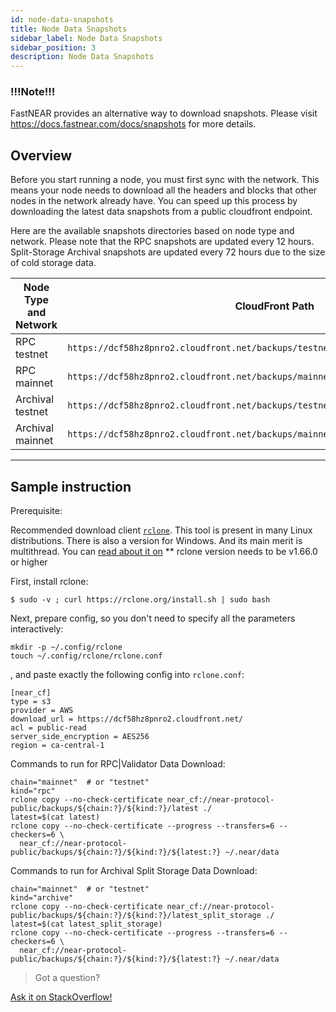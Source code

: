 ```yaml
---
id: node-data-snapshots
title: Node Data Snapshots
sidebar_label: Node Data Snapshots
sidebar_position: 3
description: Node Data Snapshots
---
```



### !!!Note!!!
FastNEAR provides an alternative way to download snapshots. Please visit https://docs.fastnear.com/docs/snapshots for more details. 

## Overview

Before you start running a node, you must first sync with the network. This means your node needs to download all the headers and blocks that other nodes in the network already have. You can speed up this process by downloading the latest data snapshots from a public cloudfront endpoint.

Here are the available snapshots directories based on node type and network. Please note that the RPC snapshots are updated every 12 hours. Split-Storage Archival snapshots are updated every 72 hours due to the size of cold storage data.


| Node Type and Network| CloudFront Path                                                                        |
| -------------------- | ---------------------------------------------------------------------------------------|
| RPC testnet          | `https://dcf58hz8pnro2.cloudfront.net/backups/testnet/rpc/latest`                      |
| RPC mainnet          | `https://dcf58hz8pnro2.cloudfront.net/backups/mainnet/rpc/latest`                      |
| Archival testnet     | `https://dcf58hz8pnro2.cloudfront.net/backups/testnet/archive/latest_split_storage`    |
| Archival mainnet     | `https://dcf58hz8pnro2.cloudfront.net/backups/mainnet/archive/latest_split_storage`    |

----

## Sample instruction

Prerequisite:

Recommended download client [`rclone`](https://rclone.org). 
This tool is present in many Linux distributions. There is also a version for Windows.
And its main merit is multithread.
You can [read about it on](https://rclone.org)
** rclone version needs to be v1.66.0 or higher

First, install rclone:
```
$ sudo -v ; curl https://rclone.org/install.sh | sudo bash
```
Next, prepare config, so you don't need to specify all the parameters interactively:
```
mkdir -p ~/.config/rclone
touch ~/.config/rclone/rclone.conf
```

, and paste exactly the following config into `rclone.conf`:
```
[near_cf]
type = s3
provider = AWS
download_url = https://dcf58hz8pnro2.cloudfront.net/
acl = public-read
server_side_encryption = AES256
region = ca-central-1

```
Commands to run for RPC|Validator Data Download:
```
chain="mainnet"  # or "testnet"
kind="rpc"       
rclone copy --no-check-certificate near_cf://near-protocol-public/backups/${chain:?}/${kind:?}/latest ./
latest=$(cat latest)
rclone copy --no-check-certificate --progress --transfers=6 --checkers=6 \
  near_cf://near-protocol-public/backups/${chain:?}/${kind:?}/${latest:?} ~/.near/data
```

Commands to run for Archival Split Storage Data Download:
```
chain="mainnet"  # or "testnet"
kind="archive"       
rclone copy --no-check-certificate near_cf://near-protocol-public/backups/${chain:?}/${kind:?}/latest_split_storage ./
latest=$(cat latest_split_storage)
rclone copy --no-check-certificate --progress --transfers=6 --checkers=6 \
  near_cf://near-protocol-public/backups/${chain:?}/${kind:?}/${latest:?} ~/.near/data
```



>Got a question?
<a href="https://stackoverflow.com/questions/tagged/nearprotocol">
  <h8>Ask it on StackOverflow!</h8></a>
